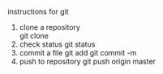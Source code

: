 instructions for git
1. clone a repository   
git clone <git url>
2. check status 
git status 
3. commit a file 
git add <file path> 
git commit -m <commit message>
4. push to repository 
git push origin master 
